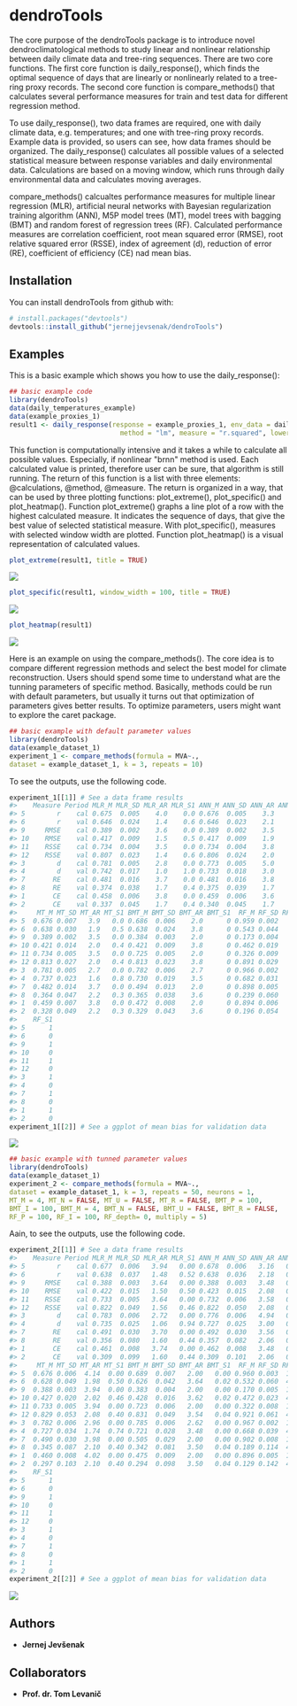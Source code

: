 
<!-- README.md is generated from README.Rmd. Please edit that file -->
dendroTools
===========

The core purpose of the dendroTools package is to introduce novel dendroclimatological methods to study linear and nonlinear relationship between daily climate data and tree-ring sequences. There are two core functions. The first core function is daily\_response(), which finds the optimal sequence of days that are linearly or nonlinearly related to a tree-ring proxy records. The second core function is compare\_methods() that calculates several performance measures for train and test data for different regression method.

To use daily\_response(), two data frames are required, one with daily climate data, e.g. temperatures; and one with tree-ring proxy records. Example data is provided, so users can see, how data frames should be organized. The daily\_response() calculates all possible values of a selected statistical measure between response variables and daily environmental data. Calculations are based on a moving window, which runs through daily environmental data and calculates moving averages.

compare\_methods() calcualtes performance measures for multiple linear regression (MLR), artificial neural networks with Bayesian regularization training algorithm (ANN), M5P model trees (MT), model trees with bagging (BMT) and random forest of regression trees (RF). Calculated performance measures are correlation coefficient, root mean squared error (RMSE), root relative squared error (RSSE), index of agreement (d), reduction of error (RE), coefficient of efficiency (CE) nad mean bias.

Installation
------------

You can install dendroTools from github with:

``` r
# install.packages("devtools")
devtools::install_github("jernejjevsenak/dendroTools")
```

Examples
--------

This is a basic example which shows you how to use the daily\_response():

``` r
## basic example code
library(dendroTools)
data(daily_temperatures_example) 
data(example_proxies_1)
result1 <- daily_response(response = example_proxies_1, env_data = daily_temperatures_example, 
                            method = "lm", measure = "r.squared", lower_limit = 90, upper_limit = 150)
```

This function is computationally intensive and it takes a while to calculate all possible values. Especially, if nonlinear "brnn" method is used. Each calculated value is printed, therefore user can be sure, that algorithm is still running. The return of this function is a list with three elements: @calculations, @method, @measure. The return is organized in a way, that can be used by three plotting functions: plot\_extreme(), plot\_specific() and plot\_heatmap(). Function plot\_extreme() graphs a line plot of a row with the highest calculated measure. It indicates the sequence of days, that give the best value of selected statistical measure. With plot\_specific(), measures with selected window width are plotted. Function plot\_heatmap() is a visual representation of calculated values.

``` r
plot_extreme(result1, title = TRUE)
```

![](README-plot%20examples-1.png)

``` r
plot_specific(result1, window_width = 100, title = TRUE)
```

![](README-plot%20examples-2.png)

``` r
plot_heatmap(result1)
```

![](README-plot%20examples-3.png)

Here is an example on using the compare\_methods(). The core idea is to compare different regression methods and select the best model for climate reconstruction. Users should spend some time to understand what are the tunning parameters of specific method. Basically, methods could be run with default parameters, but usually it turns out that optimization of parameters gives better results. To optimize parameters, users might want to explore the caret package.

``` r
## basic example with default parameter values
library(dendroTools)
data(example_dataset_1)
experiment_1 <- compare_methods(formula = MVA~.,
dataset = example_dataset_1, k = 3, repeats = 10)
```

To see the outputs, use the following code.

``` r
experiment_1[[1]] # See a data frame results
#>    Measure Period MLR_M MLR_SD MLR_AR MLR_S1 ANN_M ANN_SD ANN_AR ANN_S1
#> 5        r    cal 0.675  0.005    4.0    0.0 0.676  0.005    3.3    0.0
#> 6        r    val 0.646  0.024    1.4    0.6 0.646  0.023    2.1    0.4
#> 9     RMSE    cal 0.389  0.002    3.6    0.0 0.389  0.002    3.5    0.0
#> 10    RMSE    val 0.417  0.009    1.5    0.5 0.417  0.009    1.9    0.5
#> 11    RSSE    cal 0.734  0.004    3.5    0.0 0.734  0.004    3.8    0.0
#> 12    RSSE    val 0.807  0.023    1.4    0.6 0.806  0.024    2.0    0.4
#> 3        d    cal 0.781  0.005    2.8    0.0 0.773  0.005    5.0    0.0
#> 4        d    val 0.742  0.017    1.0    1.0 0.733  0.018    3.0    0.0
#> 7       RE    cal 0.481  0.016    3.7    0.0 0.481  0.016    3.8    0.0
#> 8       RE    val 0.374  0.038    1.7    0.4 0.375  0.039    1.7    0.6
#> 1       CE    cal 0.458  0.006    3.8    0.0 0.459  0.006    3.6    0.0
#> 2       CE    val 0.337  0.045    1.7    0.4 0.340  0.045    1.7    0.6
#>     MT_M MT_SD MT_AR MT_S1 BMT_M BMT_SD BMT_AR BMT_S1  RF_M RF_SD RF_AR
#> 5  0.676 0.007   3.9   0.0 0.686  0.006    2.0      0 0.959 0.002     1
#> 6  0.638 0.030   1.9   0.5 0.638  0.024    3.8      0 0.543 0.044     5
#> 9  0.389 0.002   3.5   0.0 0.384  0.003    2.0      0 0.173 0.004     1
#> 10 0.421 0.014   2.0   0.4 0.421  0.009    3.8      0 0.462 0.019     5
#> 11 0.734 0.005   3.5   0.0 0.725  0.005    2.0      0 0.326 0.009     1
#> 12 0.813 0.027   2.0   0.4 0.813  0.023    3.8      0 0.891 0.029     5
#> 3  0.781 0.005   2.7   0.0 0.782  0.006    2.7      0 0.966 0.002     1
#> 4  0.737 0.023   1.6   0.8 0.730  0.019    3.5      0 0.682 0.031     5
#> 7  0.482 0.014   3.7   0.0 0.494  0.013    2.0      0 0.898 0.005     1
#> 8  0.364 0.047   2.2   0.3 0.365  0.038    3.6      0 0.239 0.060     5
#> 1  0.459 0.007   3.8   0.0 0.472  0.008    2.0      0 0.894 0.006     1
#> 2  0.328 0.049   2.2   0.3 0.329  0.043    3.6      0 0.196 0.054     5
#>    RF_S1
#> 5      1
#> 6      0
#> 9      1
#> 10     0
#> 11     1
#> 12     0
#> 3      1
#> 4      0
#> 7      1
#> 8      0
#> 1      1
#> 2      0
experiment_1[[2]] # See a ggplot of mean bias for validation data
```

![](README-example%202a-1.png)

``` r
## basic example with tunned parameter values
library(dendroTools)
data(example_dataset_1)
experiment_2 <- compare_methods(formula = MVA~.,
dataset = example_dataset_1, k = 3, repeats = 50, neurons = 1,
MT_M = 4, MT_N = FALSE, MT_U = FALSE, MT_R = FALSE, BMT_P = 100,
BMT_I = 100, BMT_M = 4, BMT_N = FALSE, BMT_U = FALSE, BMT_R = FALSE,
RF_P = 100, RF_I = 100, RF_depth= 0, multiply = 5)
```

Aain, to see the outputs, use the following code.

``` r
experiment_2[[1]] # See a data frame results
#>    Measure Period MLR_M MLR_SD MLR_AR MLR_S1 ANN_M ANN_SD ANN_AR ANN_S1
#> 5        r    cal 0.677  0.006   3.94   0.00 0.678  0.006   3.16   0.00
#> 6        r    val 0.638  0.037   1.48   0.52 0.638  0.036   2.18   0.46
#> 9     RMSE    cal 0.388  0.003   3.64   0.00 0.388  0.003   3.48   0.00
#> 10    RMSE    val 0.422  0.015   1.50   0.50 0.423  0.015   2.08   0.50
#> 11    RSSE    cal 0.733  0.005   3.64   0.00 0.732  0.006   3.58   0.00
#> 12    RSSE    val 0.822  0.049   1.56   0.46 0.822  0.050   2.08   0.50
#> 3        d    cal 0.783  0.006   2.72   0.00 0.776  0.006   4.94   0.00
#> 4        d    val 0.735  0.025   1.06   0.94 0.727  0.025   3.00   0.06
#> 7       RE    cal 0.491  0.030   3.70   0.00 0.492  0.030   3.56   0.00
#> 8       RE    val 0.356  0.080   1.60   0.44 0.357  0.082   2.06   0.52
#> 1       CE    cal 0.461  0.008   3.74   0.00 0.462  0.008   3.48   0.00
#> 2       CE    val 0.309  0.099   1.60   0.44 0.309  0.101   2.06   0.52
#>     MT_M MT_SD MT_AR MT_S1 BMT_M BMT_SD BMT_AR BMT_S1  RF_M RF_SD RF_AR
#> 5  0.676 0.006  4.14  0.00 0.689  0.007   2.00   0.00 0.960 0.003  1.00
#> 6  0.628 0.049  1.98  0.50 0.626  0.042   3.64   0.02 0.532 0.060  4.96
#> 9  0.388 0.003  3.94  0.00 0.383  0.004   2.00   0.00 0.170 0.005  1.00
#> 10 0.427 0.020  2.02  0.46 0.428  0.016   3.62   0.02 0.472 0.023  4.98
#> 11 0.733 0.005  3.94  0.00 0.723  0.006   2.00   0.00 0.322 0.008  1.00
#> 12 0.829 0.053  2.08  0.40 0.831  0.049   3.54   0.04 0.921 0.061  4.98
#> 3  0.782 0.006  2.96  0.00 0.785  0.006   2.62   0.00 0.967 0.002  1.00
#> 4  0.727 0.034  1.74  0.74 0.721  0.028   3.48   0.00 0.668 0.039  4.94
#> 7  0.490 0.030  3.98  0.00 0.505  0.029   2.00   0.00 0.902 0.008  1.00
#> 8  0.345 0.087  2.10  0.40 0.342  0.081   3.50   0.04 0.189 0.114  4.98
#> 1  0.460 0.008  4.02  0.00 0.475  0.009   2.00   0.00 0.896 0.005  1.00
#> 2  0.297 0.103  2.10  0.40 0.294  0.098   3.50   0.04 0.129 0.142  4.98
#>    RF_S1
#> 5      1
#> 6      0
#> 9      1
#> 10     0
#> 11     1
#> 12     0
#> 3      1
#> 4      0
#> 7      1
#> 8      0
#> 1      1
#> 2      0
experiment_2[[2]] # See a ggplot of mean bias for validation data
```

![](README-example%203a-1.png)

Authors
-------

-   **Jernej Jevšenak**

Collaborators
-------------

-   **Prof. dr. Tom Levanič**

